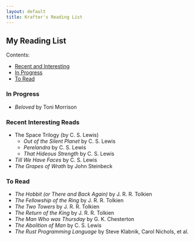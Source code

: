 ```yaml
---
layout: default
title: Krafter's Reading List
---
```


## My Reading List
Contents:
- [Recent and Interesting](#recent-interesting-reads)
- [In Progress](#in-progress)
- [To Read](#to-read)

### In Progress
- *Beloved* by Toni Morrison

### Recent Interesting Reads
- The Space Trilogy (by C. S. Lewis)
    - *Out of the Silent Planet* by C. S. Lewis
    - *Perelandra* by C. S. Lewis
    - *That Hideous Strength* by C. S. Lewis
- *Till We Have Faces* by C. S. Lewis
- *The Grapes of Wrath* by John Steinbeck

### To Read
- *The Hobbit (or There and Back Again)* by J. R. R. Tolkien
- *The Fellowship of the Ring*  by J. R. R. Tolkien
- *The Two Towers*  by J. R. R. Tolkien
- *The Return of the King*  by J. R. R. Tolkien
- *The Man Who was Thursday* by G. K. Chesterton
- *The Abolition of Man* by C. S. Lewis
- *The Rust Programming Language* by Steve Klabnik, Carol Nichols, et al.
